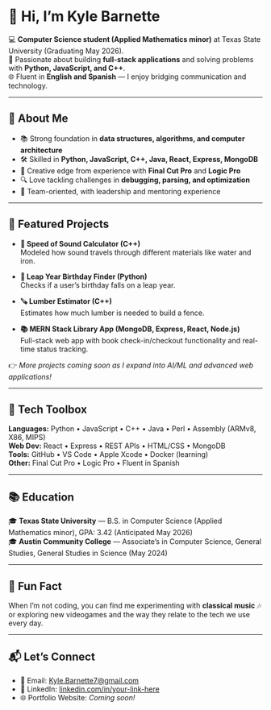 # 👋 Hi, I’m Kyle Barnette  

💻 **Computer Science student (Applied Mathematics minor)** at Texas State University (Graduating May 2026).  
🎯 Passionate about building **full-stack applications** and solving problems with **Python, JavaScript, and C++**.  
🌐 Fluent in **English and Spanish** — I enjoy bridging communication and technology.  

---

## 🚀 About Me
- 📚 Strong foundation in **data structures, algorithms, and computer architecture**  
- 🛠 Skilled in **Python, JavaScript, C++, Java, React, Express, MongoDB**  
- 🎨 Creative edge from experience with **Final Cut Pro** and **Logic Pro**  
- 🔍 Love tackling challenges in **debugging, parsing, and optimization**  
- 🤝 Team-oriented, with leadership and mentoring experience  

---

## 🔨 Featured Projects
- **📐 Speed of Sound Calculator (C++)**  
  Modeled how sound travels through different materials like water and iron.  

- **🎂 Leap Year Birthday Finder (Python)**  
  Checks if a user’s birthday falls on a leap year.  

- **🪚 Lumber Estimator (C++)**  
  Estimates how much lumber is needed to build a fence.  

- **📚 MERN Stack Library App (MongoDB, Express, React, Node.js)**  
  Full-stack web app with book check-in/checkout functionality and real-time status tracking.  

👉 *More projects coming soon as I expand into AI/ML and advanced web applications!*  

---

## 🧰 Tech Toolbox
**Languages:** Python • JavaScript • C++ • Java • Perl • Assembly (ARMv8, X86, MIPS)  
**Web Dev:** React • Express • REST APIs • HTML/CSS • MongoDB  
**Tools:** GitHub • VS Code • Apple Xcode • Docker (learning)  
**Other:** Final Cut Pro • Logic Pro • Fluent in Spanish  

---

## 📚 Education
🎓 **Texas State University** — B.S. in Computer Science (Applied Mathematics minor), GPA: 3.42 (Anticipated May 2026)  
🎓 **Austin Community College** — Associate’s in Computer Science, General Studies, General Studies in Science (May 2024)  

---

## 🌟 Fun Fact
When I’m not coding, you can find me experimenting with **classical music** 🎶 or exploring new videogames and the way they relate to the tech we use every day.  

---

## 📬 Let’s Connect
- 📧 Email: [Kyle.Barnette7@gmail.com](mailto:Kyle.Barnette7@gmail.com)  
- 💼 LinkedIn: [linkedin.com/in/your-link-here](https://linkedin.com/)  
- 🌐 Portfolio Website: *Coming soon!*  
